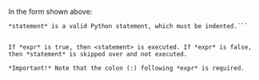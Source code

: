 

In the form shown above:

```*expr* is an expression evaluated in Boolean context.
*statement* is a valid Python statement, which must be indented.```


If *expr* is true, then <statement> is executed. If *expr* is false, then *statement* is skipped over and not executed.

*Important!* Note that the colon (:) following *expr* is required. 